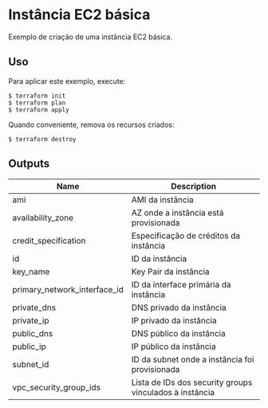 # Instância EC2 básica

Exemplo de criação de uma instância EC2 básica.

## Uso

Para aplicar este exemplo, execute:

```console
$ terraform init
$ terraform plan
$ terraform apply
```

Quando conveniente, remova os recursos criados:

```console
$ terraform destroy
```

<!-- BEGINNING OF PRE-COMMIT-TERRAFORM DOCS HOOK -->
## Outputs

| Name | Description |
|------|-------------|
| ami | AMI da instância |
| availability\_zone | AZ onde a instância está provisionada |
| credit\_specification | Especificação de créditos da instância |
| id | ID da instância |
| key\_name | Key Pair da instância |
| primary\_network\_interface\_id | ID da interface primária da instância |
| private\_dns | DNS privado da instância |
| private\_ip | IP privado da instância |
| public\_dns | DNS público da instância |
| public\_ip | IP público da instância |
| subnet\_id | ID da subnet onde a instância foi provisionada |
| vpc\_security\_group\_ids | Lista de IDs dos security groups vinculados à instância |

<!-- END OF PRE-COMMIT-TERRAFORM DOCS HOOK -->
